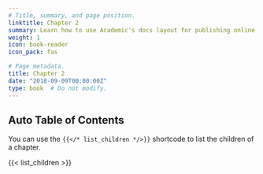```yaml
---
# Title, summary, and page position.
linktitle: Chapter 2
summary: Learn how to use Academic's docs layout for publishing online courses, software documentation, and tutorials.
weight: 1
icon: book-reader
icon_pack: fas

# Page metadata.
title: Chapter 2
date: "2018-09-09T00:00:00Z"
type: book  # Do not modify.
---
```


## Auto Table of Contents

You can use the `{{</* list_children */>}}` shortcode to list the children of a chapter. 

{{< list_children >}}
